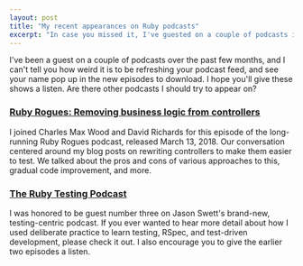 ```yaml
---
layout: post
title: "My recent appearances on Ruby podcasts"
excerpt: "In case you missed it, I've guested on a couple of podcasts in 2018."
---
```


I've been a guest on a couple of podcasts over the past few months, and I can't tell you how weird it is to be refreshing your podcast feed, and see your name pop up in the new episodes to download. I hope you'll give these shows a listen. Are there other podcasts I should try to appear on?

### [Ruby Rogues: Removing business logic from controllers](https://devchat.tv/ruby-rogues/rr-353-removing-business-logic-from-rails-controllers-with-aaron-sumner)

I joined Charles Max Wood and David Richards for this episode of the long-running Ruby Rogues podcast, released March 13, 2018. Our conversation centered around my blog posts on rewriting controllers to make them easier to test. We talked about the pros and cons of various approaches to this, gradual code improvement, and more.

### [The Ruby Testing Podcast](http://www.rubytestingpodcast.com/aaron-sumner)

I was honored to be guest number three on Jason Swett's brand-new, testing-centric podcast. If you ever wanted to hear more detail about how I used deliberate practice to learn testing, RSpec, and test-driven development, please check it out. I also encourage you to give the earlier two episodes a listen.
